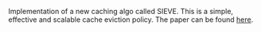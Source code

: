 
Implementation of a new caching algo called SIEVE. This is a simple, effective and scalable cache eviction policy. The paper can be found [here](https://www.usenix.org/publications/loginonline/sieve-cache-eviction-can-be-simple-effective-and-scalable).
